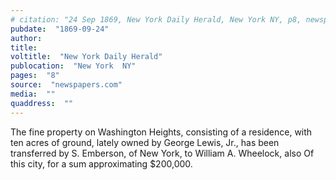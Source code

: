 ```yaml
---
# citation: "24 Sep 1869, New York Daily Herald, New York NY, p8, newspapers.com."
pubdate:  "1869-09-24"
author: 
title: 
voltitle:  "New York Daily Herald"
publocation:  "New York  NY"
pages:  "8"
source:  "newspapers.com"
media:  ""
quaddress:  ""
---
```

The fine property on Washington Heights, consisting of a residence, with ten acres of ground, lately owned by George Lewis, Jr., has been transferred by S. Emberson, of New York, to William A. Wheelock, also Of this city, for a sum approximating $200,000.

